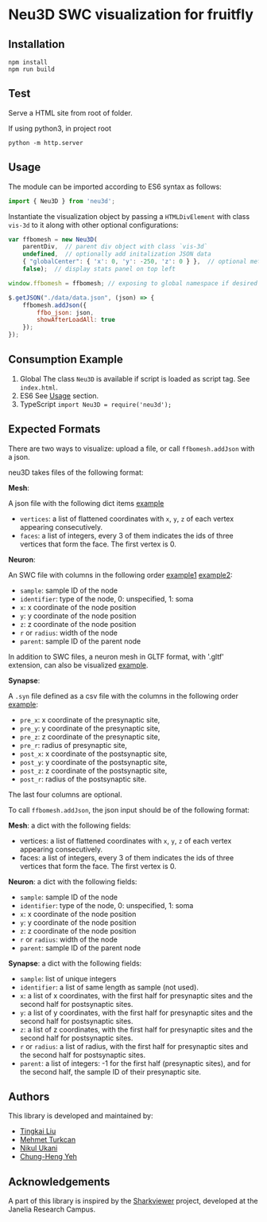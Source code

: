# Neu3D SWC visualization for fruitfly


## Installation
```
npm install
npm run build
```

## Test
Serve a HTML site from root of folder.

If using python3, in project root

```
python -m http.server
```

## Usage
The module can be imported according to ES6 syntax as follows:

```javascript
import { Neu3D } from 'neu3d';
```

Instantiate the visualization object by passing a `HTMLDivElement` with class `vis-3d` to it along with other optional configurations:

```javascript
var ffbomesh = new Neu3D(
    parentDiv,  // parent div object with class `vis-3d`
    undefined,  // optionally add initalization JSON data
    { "globalCenter": { 'x': 0, 'y': -250, 'z': 0 } },  // optional metadata
    false);  // display stats panel on top left

window.ffbomesh = ffbomesh; // exposing to global namespace if desired

$.getJSON("./data/data.json", (json) => {
    ffbomesh.addJson({
        ffbo_json: json,
        showAfterLoadAll: true
    });
});
```

## Consumption Example

1. Global
    The class `Neu3D` is available if script is loaded as script tag. See `index.html`.
2. ES6
    See [Usage](#usage) section.
3. TypeScript
   `import Neu3D = require('neu3d');`

## Expected Formats

There are two ways to visualize: upload a file, or call `ffbomesh.addJson` with a json.

neu3D takes files of the following format:

**Mesh**:

A json file with the following dict items [example](https://cdn.rawgit.com/fruitflybrain/ffbo.lib/master/mesh/al_l.json)

- `vertices`: a list of flattened coordinates with `x`, `y`, `z` of each vertex appearing consecutively.
- `faces`: a list of integers, every 3 of them indicates the ids of three vertices that form the face. The first vertex is 0.

**Neuron**:

An SWC file with columns in the following order [example1](https://cdn.rawgit.com/fruitflybrain/neu3d/master/data/hemibrain_neuron.swc) [example2](https://cdn.rawgit.com/fruitflybrain/neu3d/master/data/larva_neuron.swc):

- `sample`: sample ID of the node
- `identifier`: type of the node, 0: unspecified, 1: soma
- `x`: x coordinate of the node position
- `y`: y coordinate of the node position
- `z`: z coordinate of the node position
- `r` or `radius`: width of the node
- `parent`: sample ID of the parent node

In addition to SWC files, a neuron mesh in GLTF format, with '.gltf' extension, can also be visualized [example](https://cdn.rawgit.com/fruitflybrain/neu3d/master/data/hemibrain_neuron.gltf).

**Synapse**:

A `.syn` file defined as a csv file with the columns in the following order [example](https://cdn.rawgit.com/fruitflybrain/neu3d/master/data/synapses.swc):

- `pre_x`: x coordinate of the presynaptic site,
- `pre_y`: y coordinate of the presynaptic site,
- `pre_z`: z coordinate of the presynaptic site,
- `pre_r`: radius of presynaptic site,
- `post_x`: x coordinate of the postsynaptic site,
- `post_y`: y coordinate of the postsynaptic site,
- `post_z`: z coordinate of the postsynaptic site,
- `post_r`: radius of the postsynaptic site.

The last four columns are optional.

To call `ffbomesh.addJson`, the json input should be of the following format:

**Mesh**: a dict with the following fields:

- vertices: a list of flattened coordinates with `x`, `y`, `z` of each vertex appearing consecutively.
- faces: a list of integers, every 3 of them indicates the ids of three vertices that form the face. The first vertex is 0.

**Neuron**: a dict with the following fields:

- `sample`: sample ID of the node
- `identifier`: type of the node, 0: unspecified, 1: soma
- `x`: x coordinate of the node position
- `y`: y coordinate of the node position
- `z`: z coordinate of the node position
- `r` or `radius`: width of the node
- `parent`: sample ID of the parent node

**Synapse**: a dict with the following fields:

- `sample`: list of unique integers
- `identifier`: a list of same length as sample (not used).
- `x`: a list of x coordinates, with the first half for presynaptic sites and the second half for postsynaptic sites.
- `y`: a list of y coordinates, with the first half for presynaptic sites and the second half for postsynaptic sites.
- `z`: a list of z coordinates, with the first half for presynaptic sites and the second half for postsynaptic sites.
- `r` or `radius`: a list of radius, with the first half for presynaptic sites and the second half for postsynaptic sites.
- `parent`: a list of integers: -1 for the first half (presynaptic sites), and for the second half, the sample ID of their presynaptic site.

## Authors

This library is developed and maintained by:

* [Tingkai Liu]()
* [Mehmet Turkcan]()
* [Nikul Ukani]()
* [Chung-Heng Yeh]()

## Acknowledgements

A part of this library is inspired by the [Sharkviewer](https://github.com/JaneliaSciComp/SharkViewer) project, developed at the Janelia Research Campus.
